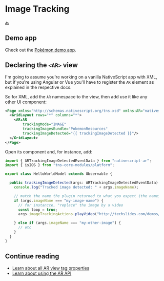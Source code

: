 Image Tracking
==============

[🔙](../README.md)

## Demo app
Check out the [Pokémon demo app](../demo-pokemon).

## Declaring the `<AR>` view
I'm going to assume you're working on a vanilla NativeScript app with XML,
but if you're using Angular or Vue you'll have to register the `AR` element as explained in the respective docs.

So for XML, add the `AR` namespace to the view, then add use it like any other UI component:

```xml
<Page xmlns="http://schemas.nativescript.org/tns.xsd" xmlns:AR="nativescript-ar">
  <GridLayout rows="*" columns="*">
    <AR:AR
        trackingMode="IMAGE"
        trackingImagesBundle="PokemonResources"
        trackingImageDetected="{{ trackingImageDetected }}"/>
  </GridLayout>
</Page>
```

Open its component and, for instance, add:

```typescript
import { ARTrackingImageDetectedEventData } from "nativescript-ar";
import { isIOS } from "tns-core-modules/platform";

export class HelloWorldModel extends Observable {

  public trackingImageDetected(args: ARTrackingImageDetectedEventData): void {
    console.log("Tracked image detected: " + args.imageName);

    // match the name the plugin returned to what you expect (the names in your images bundle)
    if (args.imageName === "my-image-name") {
      // for instancce, "replace" the image by a video
      const loop = true;
      args.imageTrackingActions.playVideo("http://techslides.com/demos/samples/sample.mov", loop);

    } else if (args.imageName === "my-other-image") {
      // etc
    }
  }
}
```

## Continue reading
- [Learn about all AR view tag properties](./tag-properties.md)
- [Learn about using the AR API](./api.md)
